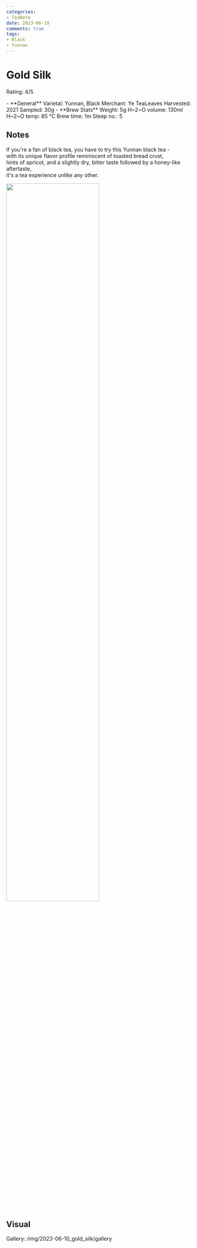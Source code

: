 ```yaml
---
categories:
- TeaNote
date: 2023-06-10
comments: true
tags:
- Black
- Yunnan
---
```

# Gold Silk

Rating: 4/5

<div class="grid cards" markdown>
- **General**  
Varietal:  Yunnan, Black   
Merchant:  Ye TeaLeaves    
Harvested: 2021    
Sampled: 30g   
- **Brew Stats**  
Weight: 5g  
H~2~O volume: 130ml    
H~2~O temp: 85 °C   
Brew time: 1m   
Steep no.: 5  
</div>

## Notes
If you're a fan of black tea, you have to try this Yunnan black tea -  
with its unique flavor profile reminiscent of toasted bread crust,   
hints of apricot, and a slightly dry, bitter taste followed by a honey-like aftertaste,  
it's a tea experience unlike any other.

<img src="/img/2023-06-10_gold_silk/wheel.svg" width="70%"></img>
<!-- more -->

## Visual

Gallery: /img/2023-06-10_gold_silk/gallery



